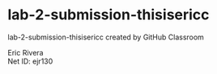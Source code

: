 # lab-2-submission-thisisericc
lab-2-submission-thisisericc created by GitHub Classroom

Eric Rivera\
Net ID: ejr130
